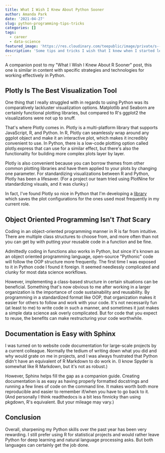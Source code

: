 ```yaml
---
title: What I Wish I Knew About Python Sooner
author: Amanda Park
date: '2021-04-27'
slug: python-programming-tips-tricks
categories: []
tags:
  - career
  - data-science
featured_image: 'https://res.cloudinary.com/teepublic/image/private/s--TwCcIoc_--/t_Resized%20Artwork/c_fit,g_north_west,h_954,w_954/co_000000,e_outline:48/co_000000,e_outline:inner_fill:48/co_ffffff,e_outline:48/co_ffffff,e_outline:inner_fill:48/co_bbbbbb,e_outline:3:1000/c_mpad,g_center,h_1260,w_1260/b_rgb:eeeeee/c_limit,f_jpg,h_630,q_90,w_630/v1520050660/production/designs/2416585_0.jpg'
description: 'Some tips and tricks I wish that I knew when I started learning Python for data science years ago.'
---
```


A companion post to my "What I Wish I Knew About R Sooner" post, this one is similar in content with specific strategies and technologies for working effectively in Python.

## Plotly Is The Best Visualization Tool

One thing that I really struggled with in regards to using Python was its comparatively lackluster visualization options. Matplotlib and Seaborn are certainly functional plotting libraries, but compared to R's ggplot2 the visualizations were not up to snuff.

That's where Plotly comes in. Plotly is a multi-platform library that supports JavaScript, R, and Python. In R, Plotly can seamlessly wrap around any ggplot object and make it an interactive plot, which makes it incredibly convenient to use. In Python, there is a low-code plotting option called plotly.express that can use for a similar effect, but there's also the functionality for building more complex plots layer by layer. 

Plotly is also convenient because you can borrow themes from other common plotting libraries and have them applied to your plots by changing one parameter. For standardizing visualizations between R and Python, Plotly has been a lifesaver. (For a project our team tried using PlotNine for standardizing visuals, and it was clunky.)

In fact, I've found Plotly so nice in Python that I'm developing a [library](https://github.com/amanda-park/easyplotly) which saves the plot configurations for the ones used most frequently in my current role.

## Object Oriented Programming Isn't *That* Scary

Coding in an object-oriented programming manner in R is far from intuitive. There are multiple class structures to choose from, and more often than not you can get by with putting your reusable code in a function and be fine.

Admittedly coding in functions also works in Python, but since it's known as an object oriented programming language, open-source "Pythonic" code will follow the OOP structure more frequently. The first time I was exposed to it in Python code I found it foreign. It seemed needlessly complicated and clunky for most data science workflows.

However, implementing a class-based structure in certain situations can be beneficial. Something that's now obvious to me after working in a larger organization is the importance of code sustainability and reusability. By programming in a standardized format like OOP, that organization makes it easier for others to follow and work with your code. It's not necessarily fun (at least to me) to write code in such a manner, and sometimes it just makes a simple data science ask overly complicated. But for code that you expect to reuse, the benefits can make restructuring your code worthwhile.

## Documentation is Easy with Sphinx

I was turned on to website code documentation for large-scale projects by a current colleague. Normally the tedium of writing down what you did and why would grate on me in projects, and I was always frustrated that Python didn't have an equivalent of R Markdown to do work in. (I know Spyder is somewhat like R Markdown, but it's not as robust.)

However, Sphinx helps fill the gap as a companion guide. Creating documentation is as easy as having properly formatted docstrings and running a few lines of code on the command line. It makes worth both more reproducible and easier to remember if/when you have to go back to it. (And personally I think readthedocs is a bit less finnicky than using pkgdown, R's equivalent. But your mileage may vary.) 

## Conclusion

Overall, sharpening my Python skills over the past year has been very rewarding. I still prefer using R for statistical projects and would rather leave Python for deep learning and natural language processing asks. But both languages can certainly get the job done.
